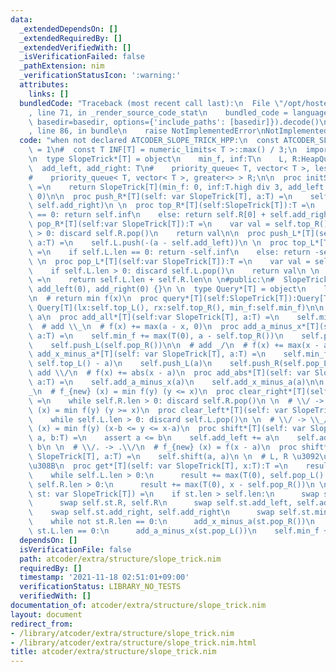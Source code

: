 ```yaml
---
data:
  _extendedDependsOn: []
  _extendedRequiredBy: []
  _extendedVerifiedWith: []
  _isVerificationFailed: false
  _pathExtension: nim
  _verificationStatusIcon: ':warning:'
  attributes:
    links: []
  bundledCode: "Traceback (most recent call last):\n  File \"/opt/hostedtoolcache/Python/3.10.4/x64/lib/python3.10/site-packages/onlinejudge_verify/documentation/build.py\"\
    , line 71, in _render_source_code_stat\n    bundled_code = language.bundle(stat.path,\
    \ basedir=basedir, options={'include_paths': [basedir]}).decode()\n  File \"/opt/hostedtoolcache/Python/3.10.4/x64/lib/python3.10/site-packages/onlinejudge_verify/languages/nim.py\"\
    , line 86, in bundle\n    raise NotImplementedError\nNotImplementedError\n"
  code: "when not declared ATCODER_SLOPE_TRICK_HPP:\n  const ATCODER_SLOPE_TRICK_HPP*\
    \ = 1\n#  const T INF[T] = numeric_limits< T >::max() / 3;\n  import heapqueue\n\
    \n  type SlopeTrick*[T] = object\n    min_f, inf:T\n    L, R:HeapQueue[T]\n  \
    \  add_left, add_right: T\n#    priority_queue< T, vector< T >, less<> > L;\n\
    #    priority_queue< T, vector< T >, greater<> > R;\n\n  proc initSlopeTrick*[T]():SlopeTrick[T]\
    \ =\n    return SlopeTrick[T](min_f: 0, inf:T.high div 3, add_left: 0, add_right:\
    \ 0)\n\n  proc push_R*[T](self: var SlopeTrick[T], a:T) =\n    self.R.push(a -\
    \ self.add_right)\n \n  proc top_R*[T](self:SlopeTrick[T]):T =\n    if self.R.len\
    \ == 0: return self.inf\n    else: return self.R[0] + self.add_right\n \n  proc\
    \ pop_R*[T](self:var SlopeTrick[T]):T =\n    var val = self.top_R()\n    if self.R.len\
    \ > 0: discard self.R.pop()\n    return val\n\n  proc push_L*[T](self:var SlopeTrick[T],\
    \ a:T) =\n    self.L.push(-(a - self.add_left))\n \n  proc top_L*[T](self: SlopeTrick[T]):T\
    \ =\n    if self.L.len == 0: return -self.inf\n    else: return -self.L[0] + self.add_left\n\
    \ \n  proc pop_L*[T](self:var SlopeTrick[T]):T =\n    var val = self.top_L()\n\
    \    if self.L.len > 0: discard self.L.pop()\n    return val\n \n  proc len*[T](self:SlopeTrick[T]):int\
    \ =\n    return self.L.len + self.R.len\n \n#public:\n#  SlopeTrick() : min_f(0),\
    \ add_left(0), add_right(0) {}\n \n  type Query*[T] = object\n    lx*, rx*, min_f*:T\n\
    \n  # return min f(x)\n  proc query*[T](self:SlopeTrick[T]):Query[T] =\n    return\
    \ Query[T](lx:self.top_L(), rx:self.top_R(), min_f:self.min_f)\n\n  # f(x) +=\
    \ a\n  proc add_all*[T](self:var SlopeTrick[T], a:T) =\n    self.min_f += a\n\n\
    \  # add \\_\n  # f(x) += max(a - x, 0)\n  proc add_a_minus_x*[T](self: var SlopeTrick[T],\
    \ a:T) =\n    self.min_f += max(T(0), a - self.top_R())\n    self.push_R(a)\n\
    \    self.push_L(self.pop_R())\n\n  # add _/\n  # f(x) += max(x - a, 0)\n  proc\
    \ add_x_minus_a*[T](self: var SlopeTrick[T], a:T) =\n    self.min_f += max(T(0),\
    \ self.top_L() - a)\n    self.push_L(a)\n    self.push_R(self.pop_L())\n\n  #\
    \ add \\/\n  # f(x) += abs(x - a)\n  proc add_abs*[T](self: var SlopeTrick[T],\
    \ a:T) =\n    self.add_a_minus_x(a)\n    self.add_x_minus_a(a)\n\n  # \\/ -> \\\
    _\n  # f_{new} (x) = min f(y) (y <= x)\n  proc clear_right*[T](self: var SlopeTrick[T])\
    \ =\n    while self.R.len > 0: discard self.R.pop()\n \n  # \\/ -> _/\n  # f_{new}\
    \ (x) = min f(y) (y >= x)\n  proc clear_left*[T](self: var SlopeTrick[T]) =\n\
    \    while self.L.len > 0: discard self.L.pop()\n \n  # \\/ -> \\_/\n  # f_{new}\
    \ (x) = min f(y) (x-b <= y <= x-a)\n  proc shift*[T](self: var SlopeTrick[T],\
    \ a, b:T) =\n    assert a <= b\n    self.add_left += a\n    self.add_right +=\
    \ b\n \n  # \\/. -> .\\/\n  # f_{new} (x) = f(x - a)\n  proc shift*[T](self: var\
    \ SlopeTrick[T], a:T) =\n    self.shift(a, a)\n \n  # L, R \u3092\u7834\u58CA\u3059\
    \u308B\n  proc get*[T](self: var SlopeTrick[T], x:T):T =\n    result = self.min_f\n\
    \    while self.L.len > 0:\n      result += max(T(0), self.pop_L() - x)\n    while\
    \ self.R.len > 0:\n      result += max(T(0), x - self.pop_R())\n \n  proc merge*[T](self,\
    \ st: var SlopeTrick[T]) =\n    if st.len > self.len:\n      swap self.st.L, self.L\n\
    \      swap self.st.R, self.R\n      swap self.st.add_left, self.add_left\n  \
    \    swap self.st.add_right, self.add_right\n      swap self.st.min_f, self.min_f\n\
    \    while not st.R.len == 0:\n      add_x_minus_a(st.pop_R())\n    while not\
    \ st.L.len == 0:\n      add_a_minus_x(st.pop_L())\n    self.min_f += st.min_f\n"
  dependsOn: []
  isVerificationFile: false
  path: atcoder/extra/structure/slope_trick.nim
  requiredBy: []
  timestamp: '2021-11-18 02:51:01+09:00'
  verificationStatus: LIBRARY_NO_TESTS
  verifiedWith: []
documentation_of: atcoder/extra/structure/slope_trick.nim
layout: document
redirect_from:
- /library/atcoder/extra/structure/slope_trick.nim
- /library/atcoder/extra/structure/slope_trick.nim.html
title: atcoder/extra/structure/slope_trick.nim
---
```

